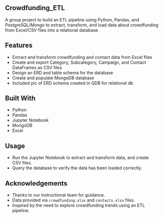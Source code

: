 ## Crowdfunding_ETL

A group project to build an ETL pipeline using Python, Pandas, and PostgreSQL/Mongo to extract, transform, and load data about crowdfunding from Excel/CSV files into a relational database. 

## Features

- Extract and transform crowdfunding and contact data from Excel files
- Create and export Category, Subcategory, Campaign, and Contact DataFrames as CSV files
- Design an ERD and table schema for the database
- Create and populate MongoDB database
- Included pic of ERD schema created in QDB for relational db


## Built With

- Python
- Pandas
- Jupyter Notebook
- MongoDB
- Excel

## Usage

- Run the Jupyter Notebook to extract and transform data, and create CSV files.
- Query the database to verify the data has been loaded correctly.

## Acknowledgements

- Thanks to our instructional team for guidance.
- Data provided via `crowdfunding.xlsx` and `contacts.xlsx` files.
- Inspired by the need to explore crowdfunding trends using an ETL pipeline.
